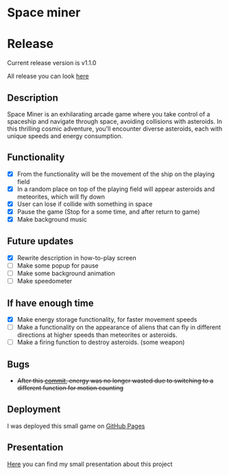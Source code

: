 # Space miner

# Release

Current release version is v1.1.0

All release you can look [here](https://github.com/chyVacheck/space_miner/releases)

## Description

Space Miner is an exhilarating arcade game where you take control of a spaceship and navigate through space, avoiding collisions with asteroids. In this thrilling cosmic adventure, you'll encounter diverse asteroids, each with unique speeds and energy consumption.

## Functionality

- [x] From the functionality will be the movement of the ship on the playing field
- [x] In a random place on top of the playing field will appear asteroids and meteorites, which will fly down
- [x] User can lose if collide with something in space
- [x] Pause the game (Stop for a some time, and after return to game)
- [x] Make background music

## Future updates

- [x] Rewrite description in how-to-play screen
- [ ] Make some popup for pause
- [ ] Make some background animation
- [ ] Make speedometer

## If have enough time

- [x] Make energy storage functionality, for faster movement speeds
- [ ] Make a functionality on the appearance of aliens that can fly in different directions at higher speeds than meteorites or asteroids.
- [ ] Make a firing function to destroy asteroids. (some weapon)

## Bugs

- ~~After this [commit](https://github.com/chyVacheck/space_miner/commit/3a99baf60a5e45d0c34ba7378d5f6006e0f176fd), energy was no longer wasted due to switching to a different function for motion counting~~

## Deployment

I was deployed this small game on [GitHub Pages](https://chyvacheck.github.io/space_miner/#how-to-play)

## Presentation

[Here](https://slides.com/d/SNNaXQM/live) you can find my small presentation about this project
